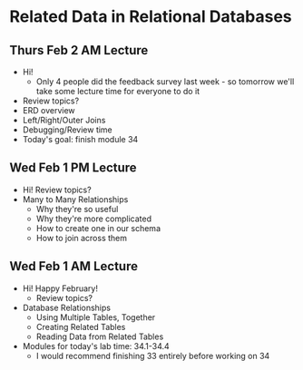 # Related Data in Relational Databases

## Thurs Feb 2 AM Lecture

- Hi!
  - Only 4 people did the feedback survey last week - so tomorrow we'll take some lecture time for everyone to do it
- Review topics?
- ERD overview
- Left/Right/Outer Joins
- Debugging/Review time
- Today's goal: finish module 34

## Wed Feb 1 PM Lecture

- Hi! Review topics?
- Many to Many Relationships
  - Why they're so useful
  - Why they're more complicated
  - How to create one in our schema
  - How to join across them

## Wed Feb 1 AM Lecture

- Hi! Happy February!
  - Review topics?
- Database Relationships
  - Using Multiple Tables, Together
  - Creating Related Tables
  - Reading Data from Related Tables
- Modules for today's lab time: 34.1-34.4
  - I would recommend finishing 33 entirely before working on 34